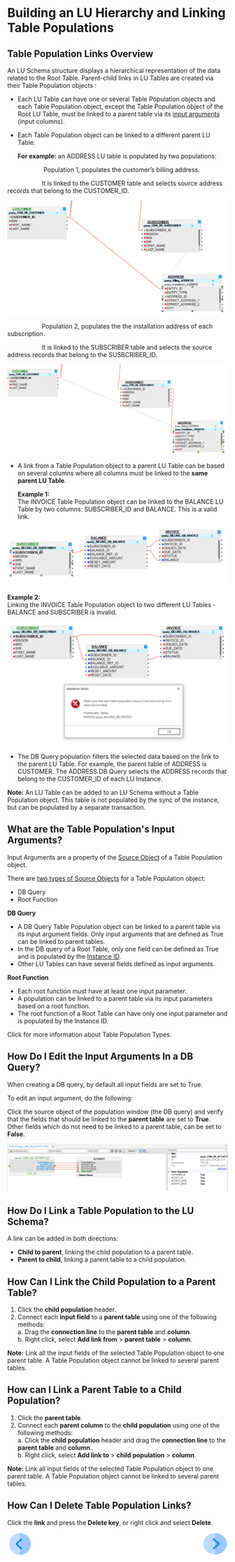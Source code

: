 # Building an LU Hierarchy and Linking Table Populations

## Table Population Links Overview
An LU Schema structure displays a hierarchical representation of the data related to the Root Table. Parent-child links in LU Tables are created via their Table Population objects :
* Each LU Table can have one or several Table Population objects and each Table Population object, except the Table Population object of the Root LU Table, must be linked to a parent table via its [input arguments](/articles/03_logical_units/12_LU_hierarchy_and_linking_table_population.md#what-are-the-table-populations-input-arguments) (input columns). 
* Each Table Population object can be linked to a different parent LU Table.

  **For example:** an ADDRESS LU table is populated by two populations: 
  
<p>&nbsp;&nbsp;&nbsp;&nbsp;&nbsp;&nbsp;&nbsp;&nbsp;&nbsp;&nbsp;&nbsp;&nbsp;&nbsp;&nbsp;&nbsp;&nbsp;&nbsp;&nbsp;&nbsp;&nbsp; Population 1, populates the customer’s billing address.</p>
<p>&nbsp;&nbsp;&nbsp;&nbsp;&nbsp;&nbsp;&nbsp;&nbsp;&nbsp;&nbsp;&nbsp;&nbsp;&nbsp;&nbsp;&nbsp;&nbsp;&nbsp;&nbsp;&nbsp;&nbsp;It is linked to the CUSTOMER table and selects source address records that belong to the CUSTOMER_ID.</p> 
 
  
![image](/articles/03_logical_units/images/03_12_link_tables1.png)



<p>&nbsp;&nbsp;&nbsp;&nbsp;&nbsp;&nbsp;&nbsp;&nbsp;&nbsp;&nbsp;&nbsp;&nbsp;&nbsp;&nbsp;&nbsp;&nbsp;&nbsp;&nbsp;&nbsp;&nbsp;Population 2, populates the the installation address of each subscription.</p>
<p>&nbsp;&nbsp;&nbsp;&nbsp;&nbsp;&nbsp;&nbsp;&nbsp;&nbsp;&nbsp;&nbsp;&nbsp;&nbsp;&nbsp;&nbsp;&nbsp;&nbsp;&nbsp;&nbsp;&nbsp;It is linked to the SUBSCRIBER table and selects the source address records that belong to the SUSBCRIBER_ID.</p>


![image](/articles/03_logical_units/images/03_12_link_tables2.png)

* A link from a Table Population object to a parent LU Table can be based on several columns where all columns must be linked to the **same parent LU Table**.

  **Example 1:**\
The INVOICE Table Population object can be linked to the BALANCE LU Table by two columns: SUBSCRIBER_ID and BALANCE. This is a valid link.

![image](/articles/03_logical_units/images/03_12_link_tables3.png)

  **Example 2:**\
Linking the INVOICE Table Population object to two different LU Tables - BALANCE and SUBSCRIBER is invalid.

![image](/articles/03_logical_units/images/03_12_link_tables4.png)

* The DB Query  population filters the selected data based on the link to the parent LU Table. For example, the parent table of ADDRESS is CUSTOMER. The ADDRESS DB Query selects the ADDRESS records that belong to the CUSTOMER_ID of each LU Instance.

**Note:** An LU Table can be added to an LU Schema without a Table Population object. This table is not populated by the sync of the instance, but can be populated by a separate transaction.


## What are the Table Population's Input Arguments?
Input Arguments are a property of the [Source Object](/articles/01_fabric_overview/02_fabric_glossary.md#source-object)  of a Table Population object.

There are [two types of Source Objects](/articles/07_table_population/02_source_object_types.md) for a Table Population object:
* DB Query
* Root Function

**DB Query**
* A DB Query Table Population object can be linked to a parent table via its input argument fields. Only input arguments that are defined as True can be linked to parent tables.
* In the DB query of a Root Table, only one field can be defined as True and is populated by the [Instance ID](/articles/01_fabric_overview/02_fabric_glossary.md#instance-id).
* Other LU Tables can have several fields defined as input arguments. 

**Root Function**
* Each root function must have at least one input parameter.
* A population can be linked to a parent table via its input parameters based on a root function. 
* The root function of a Root Table can have only one input parameter and is populated by the Instance ID.

Click for more information about Table Population Types.


## How Do I Edit the Input Arguments In a DB Query?
When creating a DB query, by default all input fields are set to True.  

To edit an input argument, do the following: 

Click the source object of the population window (the DB query) and verify that the fields that should be linked to the **parent table** are set to **True**. Other fields which do not need to be linked to a parent table, can be set to **False**. 

![image](/articles/03_logical_units/images/03_12_link_tables5.png)

## How Do I Link a Table Population to the LU Schema? 
A link can be added in both directions:
* **Child to parent**, linking the child population to a parent table.
* **Parent to child**, linking a parent table to a child population.

## How Can I Link the Child Population to a Parent Table? 
1. Click the **child population** header.
1. Connect each **input field** to a **parent table** using one of the following methods:\
  a. Drag the **connection line** to the **parent table** and **column**.\
  b. Right click, select **Add link from** > **parent table** > **column**.

**Note:** Link all the input fields of the selected Table Population object to one parent table. A Table Population object cannot be linked to several parent tables.  

## How can I Link a Parent Table to a Child Population?
1. Click the **parent table**.
1. Connect each **parent column** to the **child population** using one of the following methods:\
  a. Click the **child population** header and drag the **connection line** to the **parent table** and **column**.\
  b. Right click, select **Add link to** > **child population** > **column**.

**Note:** Link all input fields of the selected Table Population object to one parent table. A Table Population object cannot be linked to several parent tables.  

## How Can I Delete Table Population Links?
Click the **link** and press the **Delete key**, or right click and select **Delete**.

[![Previous](/articles/images/Previous.png)](/articles/03_logical_units/11_add_delete_table_population.md)[<img align="right" width="60" height="54" src="/articles/images/Next.png">](/articles/03_logical_units/13_disable_enable_populations_in_schema.md)

